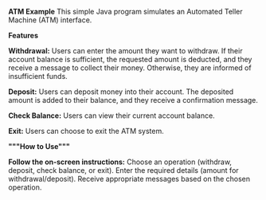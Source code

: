 **ATM Example**
This simple Java program simulates an Automated Teller Machine (ATM) interface.

**Features**

**Withdrawal:** Users can enter the amount they want to withdraw. If their account balance is sufficient, the requested amount is deducted, and they receive a message to collect their money. Otherwise, they are informed of insufficient funds.

**Deposit:** Users can deposit money into their account. The deposited amount is added to their balance, and they receive a confirmation message.

**Check Balance:** Users can view their current account balance.

**Exit:** Users can choose to exit the ATM system.

**"""How to Use"""**

**Follow the on-screen instructions:**
Choose an operation (withdraw, deposit, check balance, or exit).
Enter the required details (amount for withdrawal/deposit).
Receive appropriate messages based on the chosen operation.
